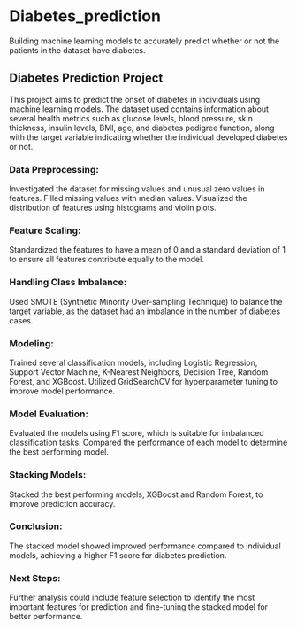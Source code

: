 # Diabetes_prediction

Building machine learning models to accurately predict whether or not the patients in the dataset have diabetes.

## Diabetes Prediction Project

This project aims to predict the onset of diabetes in individuals using machine learning models. The dataset used contains information about several health metrics such as glucose levels, blood pressure, skin thickness, insulin levels, BMI, age, and diabetes pedigree function, along with the target variable indicating whether the individual developed diabetes or not.

### Data Preprocessing:

Investigated the dataset for missing values and unusual zero values in features.
Filled missing values with median values.
Visualized the distribution of features using histograms and violin plots.

### Feature Scaling:

Standardized the features to have a mean of 0 and a standard deviation of 1 to ensure all features contribute equally to the model.

### Handling Class Imbalance:

Used SMOTE (Synthetic Minority Over-sampling Technique) to balance the target variable, as the dataset had an imbalance in the number of diabetes cases.

### Modeling:

Trained several classification models, including Logistic Regression, Support Vector Machine, K-Nearest Neighbors, Decision Tree, Random Forest, and XGBoost.
Utilized GridSearchCV for hyperparameter tuning to improve model performance.

### Model Evaluation:

Evaluated the models using F1 score, which is suitable for imbalanced classification tasks.
Compared the performance of each model to determine the best performing model.

### Stacking Models:

Stacked the best performing models, XGBoost and Random Forest, to improve prediction accuracy.

### Conclusion:
The stacked model showed improved performance compared to individual models, achieving a higher F1 score for diabetes prediction.

### Next Steps:
Further analysis could include feature selection to identify the most important features for prediction and fine-tuning the stacked model for better performance.
